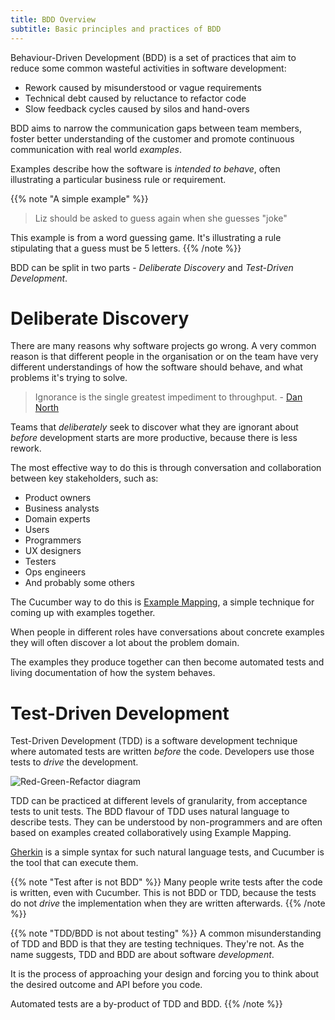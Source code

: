 ```yaml
---
title: BDD Overview
subtitle: Basic principles and practices of BDD
---
```


Behaviour-Driven Development (BDD) is a set of practices that aim to reduce
some common wasteful activities in software development:

* Rework caused by misunderstood or vague requirements
* Technical debt caused by reluctance to refactor code
* Slow feedback cycles caused by silos and hand-overs

BDD aims to narrow the communication gaps between team members, foster better understanding of
the customer and promote continuous communication with real world *examples*.

Examples describe how the software is *intended to behave*, often illustrating a particular business rule or requirement.

{{% note "A simple example" %}}
> Liz should be asked to guess again when she guesses "joke"

This example is from a word guessing game. It's illustrating a rule
stipulating that a guess must be 5 letters.
{{% /note %}}

BDD can be split in two parts - *Deliberate Discovery* and *Test-Driven Development*.

# Deliberate Discovery

There are many reasons why software projects go wrong. A very common reason
is that different people in the organisation or on the team have very different
understandings of how the software should behave, and what problems it's trying
to solve.

> Ignorance is the single greatest impediment to throughput. - [Dan North](https://dannorth.net/2010/08/30/introducing-deliberate-discovery/)

Teams that *deliberately* seek to discover what they are ignorant about *before*
development starts are more productive, because there is less rework.

The most effective way to do this is through conversation and collaboration between
key stakeholders, such as:

* Product owners
* Business analysts
* Domain experts
* Users
* Programmers
* UX designers
* Testers
* Ops engineers
* And probably some others

The Cucumber way to do this is [Example Mapping](https://cucumber.io/blog/2015/12/08/example-mapping-introduction), a
simple technique for coming up with examples together.

When people in different roles have conversations about concrete examples
they will often discover a lot about the problem domain.

The examples they produce together can then become automated tests and living
documentation of how the system behaves.

# Test-Driven Development

Test-Driven Development (TDD) is a software development technique where automated tests are written
*before* the code. Developers use those tests to *drive* the development.

![Red-Green-Refactor diagram](/img/TDD-cycle.png)

TDD can be practiced at different levels of granularity, from acceptance tests
to unit tests. The BDD flavour of TDD uses natural language to describe tests.
They can be understood by non-programmers and are often based on examples created
collaboratively using Example Mapping.

[Gherkin](/docs/gherkin) is a simple syntax for such natural language tests, and
Cucumber is the tool that can execute them.

{{% note "Test after is not BDD" %}}
Many people write tests after the code is written, even with Cucumber. This is
not BDD or TDD, because the tests do not *drive* the implementation when they
are written afterwards.
{{% /note %}}

{{% note "TDD/BDD is not about testing" %}}
A common misunderstanding of TDD and BDD is that they are
testing techniques. They're not. As the name suggests, TDD and BDD are about software *development*.

It is the process of approaching your design and forcing you to think about the desired
outcome and API before you code.

Automated tests are a by-product of TDD and BDD.
{{% /note %}}
